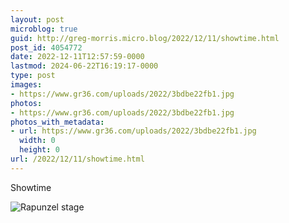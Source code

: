 ```yaml
---
layout: post
microblog: true
guid: http://greg-morris.micro.blog/2022/12/11/showtime.html
post_id: 4054772
date: 2022-12-11T12:57:59-0000
lastmod: 2024-06-22T16:19:17-0000
type: post
images:
- https://www.gr36.com/uploads/2022/3bdbe22fb1.jpg
photos:
- https://www.gr36.com/uploads/2022/3bdbe22fb1.jpg
photos_with_metadata:
- url: https://www.gr36.com/uploads/2022/3bdbe22fb1.jpg
  width: 0
  height: 0
url: /2022/12/11/showtime.html
---
```

Showtime

![Rapunzel stage ](https://www.gr36.com/uploads/2022/3bdbe22fb1.jpg)
